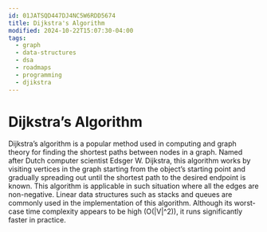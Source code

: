 ```yaml
---
id: 01JATSQD447DJ4NC5W6RDD5674
title: Dijkstra's Algorithm
modified: 2024-10-22T15:07:30-04:00
tags:
  - graph
  - data-structures
  - dsa
  - roadmaps
  - programming
  - djikstra
---
```

# Dijkstra’s Algorithm

Dijkstra’s algorithm is a popular method used in computing and graph theory for finding the shortest paths between nodes in a graph. Named after Dutch computer scientist Edsger W. Dijkstra, this algorithm works by visiting vertices in the graph starting from the object’s starting point and gradually spreading out until the shortest path to the desired endpoint is known. This algorithm is applicable in such situation where all the edges are non-negative. Linear data structures such as stacks and queues are commonly used in the implementation of this algorithm. Although its worst-case time complexity appears to be high (O(|V|^2)), it runs significantly faster in practice.